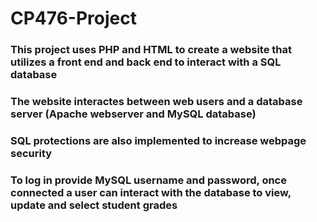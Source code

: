 # CP476-Project
### This project uses PHP and HTML to create a website that utilizes a front end and back end to interact with a SQL database
### The website interactes between web users and a database server (Apache webserver and MySQL database)
### SQL protections are also implemented to increase webpage security
### To log in provide MySQL username and password, once connected a user can interact with the database to view, update and select student grades